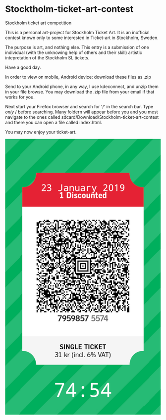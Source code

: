 # Stocktholm-ticket-art-contest
Stockholm ticket art competition

This is a personal art-project for Stockholm Ticket Art. It is an inofficial contest known only to some interested in Ticket-art in Stockholm, Sweden.

The purpose is art, and nothing else. This entry is a submission of one individual (with the unknowing help of others and their skill) artistic intepretation of the Stockholm SL tickets. 

Have a good day.

In order to view on mobile, Android device: download these files as .zip

Send to your Android phone, in any way, I use kdeconnect, and unzip them in your file browse. You may download the .zip file from your email if that works for you.

Next start your Firefox browser and search for '/' in the search bar. 
Type *only*    /  before searching.
Many foldern will appear before you and you mest navigate to the ones called sdcard/Download/Stockholm-ticket-art-contest and there you can open a file called index.html.

You may now enjoy your ticket-art.

![Screenshot](screenshot.png)
